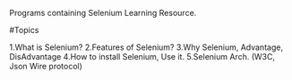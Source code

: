 Programs containing Selenium Learning Resource.

#Topics

1.What is Selenium?
2.Features of Selenium?
3.Why Selenium, Advantage, DisAdvantage
4.How to install Selenium, Use it.
5.Selenium Arch. (W3C, Json Wire protocol)